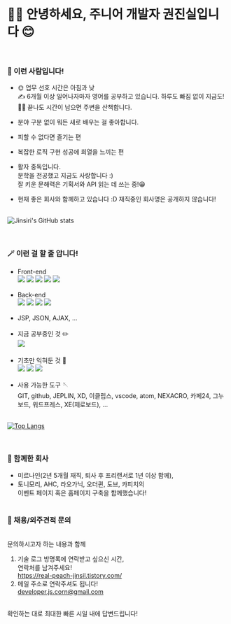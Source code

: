 # 👋👋 안녕하세요, 주니어 개발자 권진실입니다 😊

<br>

<!--<img src="https://user-images.githubusercontent.com/40844404/163713429-6bdb8d14-0436-4761-93fa-d0ecb2f9e8df.png" width="100%" alt="프로필사진">-->

### 🌿 이런 사람입니다!<br>

- 🌞 업무 선호 시간은 아침과 낮<br>
  ✍️ 6개월 이상 일어나자마자 영어를 공부하고 있습니다. 하루도 빠짐 없이 지금도!<br>
  🚶‍♀️ 끝나도 시간이 남으면 주변을 산책합니다.<br>
- 분야 구분 없이 뭐든 새로 배우는 걸 좋아합니다.<br>

- 피할 수 없다면 즐기는 편<br>
- 복잡한 로직 구현 성공에 희열을 느끼는 편<br>
- 활자 중독입니다. <br>
  문학을 전공했고 지금도 사랑합니다 :)<br>
  잘 키운 문해력은 기획서와 API 읽는 데 쓰는 중!😁
- 현재 좋은 회사와 함께하고 있습니다 :D 재직중인 회사명은 공개하지 않습니다!<br><br>

![Jinsiri's GitHub stats](https://github-readme-stats.vercel.app/api?username=jinsiri&show_icons=true&theme=radical)


<br>

### 🪄 이런 걸 할 줄 압니다!

- Front-end <br>
<img src="https://img.shields.io/badge/HTML5-E34F26?style=flat-square&logo=HTML5&logoColor=white"/> <img src="https://img.shields.io/badge/CSS3-1572B6?style=flat-square&logo=CSS3&logoColor=white"/> <img src="https://img.shields.io/badge/SASS-CC6699?style=flat-square&logo=SASS&logoColor=white"/> <img src="https://img.shields.io/badge/JavaScript-F7DF1E?style=flat-square&logo=JavaScript&logoColor=black"/> <img src="https://img.shields.io/badge/jQuery-0769AD?style=flat-square&logo=jQuery&logoColor=white"/> 
<br><br>
- Back-end <br>
<img src="https://img.shields.io/badge/Java-007396?style=flat-square&logo=Java&logoColor=white"/> <img src="https://img.shields.io/badge/Spring-6DB33F?style=flat-square&logo=Spring&logoColor=white"/> <img src="https://img.shields.io/badge/Oracle-F80000?style=flat-square&logo=Oracle&logoColor=white"/> <img src="https://img.shields.io/badge/Apache Tomcat-F8DC75?style=flat-square&logo=Apache Tomcat&logoColor=black"/>  <br><br>
- JSP, JSON, AJAX, ...<br><br>
- 지금 공부중인 것 ✏️<br><img src="https://img.shields.io/badge/React-61DAFB?style=flat-square&logo=React&logoColor=black"/><br><br>
- 기초만 익혀둔 것 🌱<br>
<img src="https://img.shields.io/badge/C-A8B9CC?style=flat-square&logo=C&logoColor=black"/> <img src="https://img.shields.io/badge/Python-3776AB?style=flat-square&logo=Python&logoColor=white"/> <img src="https://img.shields.io/badge/PHP-777BB4?style=flat-square&logo=PHP&logoColor=white"/> <br><br>
- 사용 가능한 도구 🪡<br>GIT, github, JEPLIN, XD, 이클립스, vscode, atom, NEXACRO, 카페24, 그누보드, 워드프레스, XE(제로보드), ...
<br><br>

[![Top Langs](https://github-readme-stats.vercel.app/api/top-langs/?username=jinsiri)](https://github.com/jinsiri/github-readme-stats)

<br>

### 🤝 함께한 회사

- 미르나인(2년 5개월 재직, 퇴사 후 프리랜서로 1년 이상 함께),<br>
- 토니모리, AHC, 라오가닉, 오더퀸, 도브, 카피치의<br>
  이벤트 페이지 혹은 홈페이지 구축을 함께했습니다!<br><br>

### 📝 채용/외주견적 문의

<br>문의하시고자 하는 내용과 함께

1. 기술 로그 방명록에 연락받고 싶으신 시간,<br>
   연락처를 남겨주세요!<br>
   https://real-peach-jinsil.tistory.com/
2. 메일 주소로 연락주셔도 됩니다!<br>
   developer.js.corn@gmail.com<br><br>

확인하는 대로 최대한 빠른 시일 내에 답변드립니다!

<br><br>

<!--

## <영문/English>

### Hi, I'm Jinsil. 👋👋

My name means 'truth' in Korean.<br>
✨✨I always truly do my best!<br>
If you want contact me,<br>
https://real-peach-jinsil.tistory.com/ <br>
developer.js.corn@gmail.com

 - 🔭 I’m currently working on ...
- 🌱 I’m currently learning ...
- 👯 I’m looking to collaborate on ...
- 🤔 I’m looking for help with ...
- 💬 Ask me about ...
- 📫 How to reach me: ...
- 😄 Pronouns: ...
- ⚡ Fun fact: ... -->

